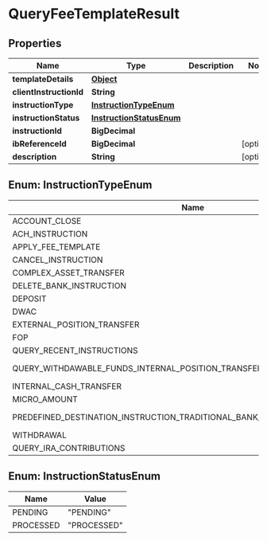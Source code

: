 

# QueryFeeTemplateResult


## Properties

| Name | Type | Description | Notes |
|------------ | ------------- | ------------- | -------------|
|**templateDetails** | [**Object**](Object.md) |  |  |
|**clientInstructionId** | **String** |  |  |
|**instructionType** | [**InstructionTypeEnum**](#InstructionTypeEnum) |  |  |
|**instructionStatus** | [**InstructionStatusEnum**](#InstructionStatusEnum) |  |  |
|**instructionId** | **BigDecimal** |  |  |
|**ibReferenceId** | **BigDecimal** |  |  [optional] |
|**description** | **String** |  |  [optional] |



## Enum: InstructionTypeEnum

| Name | Value |
|---- | -----|
| ACCOUNT_CLOSE | &quot;ACCOUNT_CLOSE&quot; |
| ACH_INSTRUCTION | &quot;ACH_INSTRUCTION&quot; |
| APPLY_FEE_TEMPLATE | &quot;APPLY_FEE_TEMPLATE&quot; |
| CANCEL_INSTRUCTION | &quot;CANCEL_INSTRUCTION&quot; |
| COMPLEX_ASSET_TRANSFER | &quot;COMPLEX_ASSET_TRANSFER&quot; |
| DELETE_BANK_INSTRUCTION | &quot;DELETE_BANK_INSTRUCTION&quot; |
| DEPOSIT | &quot;DEPOSIT&quot; |
| DWAC | &quot;DWAC&quot; |
| EXTERNAL_POSITION_TRANSFER | &quot;EXTERNAL_POSITION_TRANSFER&quot; |
| FOP | &quot;FOP&quot; |
| QUERY_RECENT_INSTRUCTIONS | &quot;QUERY_RECENT_INSTRUCTIONS&quot; |
| QUERY_WITHDAWABLE_FUNDS_INTERNAL_POSITION_TRANSFER | &quot;QUERY_WITHDAWABLE_FUNDS INTERNAL_POSITION_TRANSFER&quot; |
| INTERNAL_CASH_TRANSFER | &quot;INTERNAL_CASH_TRANSFER&quot; |
| MICRO_AMOUNT | &quot;MICRO_AMOUNT&quot; |
| PREDEFINED_DESTINATION_INSTRUCTION_TRADITIONAL_BANK_INSTRUCTION_VERIFICATION | &quot;PREDEFINED_DESTINATION_INSTRUCTION TRADITIONAL_BANK_INSTRUCTION_VERIFICATION&quot; |
| WITHDRAWAL | &quot;WITHDRAWAL&quot; |
| QUERY_IRA_CONTRIBUTIONS | &quot;QUERY_IRA_CONTRIBUTIONS&quot; |



## Enum: InstructionStatusEnum

| Name | Value |
|---- | -----|
| PENDING | &quot;PENDING&quot; |
| PROCESSED | &quot;PROCESSED&quot; |



